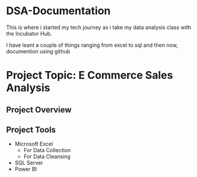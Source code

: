 # DSA-Documentation

This is where i started my tech journey as i take my data analysis class with the Incubator Hub.

I have leant a couple of things ranging from excel to sql and then now, documention using github

# Project Topic: E Commerce Sales Analysis

## Project Overview

## Project Tools
 - Microsoft Excel
    - For Data Collection
    - For Data Cleansing
 - SQL Server
 - Power BI
